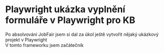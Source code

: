 # Playwright ukázka vyplnění formuláře v Playwright pro KB
Po absolvování JobFair jsem si dal za úkol ještě vytvořit nějaký ukázkový projekt v Playwright <br>
V tomto frameworku jsem začátečník
